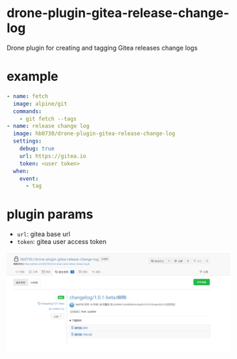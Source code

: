 # drone-plugin-gitea-release-change-log
Drone plugin for creating and tagging Gitea releases change logs

# example
```yaml
- name: fetch
  image: alpine/git
  commands:
    - git fetch --tags
- name: release change log
  image: hb0730/drone-plugin-gitea-release-change-log
  settings:
    debug: true
    url: https://gitea.io
    token: <user token>
  when:
    event:
      - tag 
```
# plugin params
* `url`: gitea base url
* `token`: gitea user access token

![img.png](https://raw.githubusercontent.com/hb0730/drone-plugin-gitea-release-change-log/main/doc/img.png)
